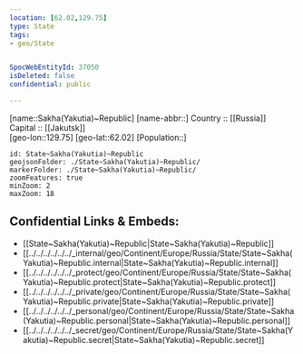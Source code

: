 ```yaml
---
location: [62.02,129.75] 
type: State
tags:
- geo/State


SpocWebEntityId: 37050
isDeleted: false
confidential: public

---
```

[name::Sakha(Yakutia)~Republic] 
[name-abbr::] 
Country :: [[Russia]]  
Capital :: [[Jakutsk]]  
[geo-lon::129.75] 
[geo-lat::62.02] 
[Population::] 



```leaflet
id: State~Sakha(Yakutia)~Republic
geojsonFolder: ./State~Sakha(Yakutia)~Republic/
markerFolder: ./State~Sakha(Yakutia)~Republic/
zoomFeatures: true 
minZoom: 2 
maxZoom: 18
```


## Confidential Links & Embeds: 
- [[State~Sakha(Yakutia)~Republic|State~Sakha(Yakutia)~Republic]]  
- [[../../../../../../_internal/geo/Continent/Europe/Russia/State/State~Sakha(Yakutia)~Republic.internal|State~Sakha(Yakutia)~Republic.internal]] 
- [[../../../../../../_protect/geo/Continent/Europe/Russia/State/State~Sakha(Yakutia)~Republic.protect|State~Sakha(Yakutia)~Republic.protect]] 
- [[../../../../../../_private/geo/Continent/Europe/Russia/State/State~Sakha(Yakutia)~Republic.private|State~Sakha(Yakutia)~Republic.private]] 
- [[../../../../../../_personal/geo/Continent/Europe/Russia/State/State~Sakha(Yakutia)~Republic.personal|State~Sakha(Yakutia)~Republic.personal]] 
- [[../../../../../../_secret/geo/Continent/Europe/Russia/State/State~Sakha(Yakutia)~Republic.secret|State~Sakha(Yakutia)~Republic.secret]] 
